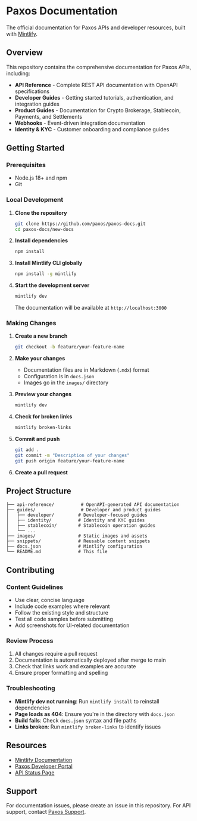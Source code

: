 # Paxos Documentation

The official documentation for Paxos APIs and developer resources, built with [Mintlify](https://mintlify.com).

## Overview

This repository contains the comprehensive documentation for Paxos APIs, including:

- **API Reference** - Complete REST API documentation with OpenAPI specifications
- **Developer Guides** - Getting started tutorials, authentication, and integration guides  
- **Product Guides** - Documentation for Crypto Brokerage, Stablecoin, Payments, and Settlements
- **Webhooks** - Event-driven integration documentation
- **Identity & KYC** - Customer onboarding and compliance guides

## Getting Started

### Prerequisites

- Node.js 18+ and npm
- Git

### Local Development

1. **Clone the repository**
   ```bash
   git clone https://github.com/paxos/paxos-docs.git
   cd paxos-docs/new-docs
   ```

2. **Install dependencies**
   ```bash
   npm install
   ```

3. **Install Mintlify CLI globally**
   ```bash
   npm install -g mintlify
   ```

4. **Start the development server**
   ```bash
   mintlify dev
   ```

   The documentation will be available at `http://localhost:3000`

### Making Changes

1. **Create a new branch**
   ```bash
   git checkout -b feature/your-feature-name
   ```

2. **Make your changes**
   - Documentation files are in Markdown (`.mdx`) format
   - Configuration is in `docs.json`
   - Images go in the `images/` directory

3. **Preview your changes**
   ```bash
   mintlify dev
   ```

4. **Check for broken links**
   ```bash
   mintlify broken-links
   ```

5. **Commit and push**
   ```bash
   git add .
   git commit -m "Description of your changes"
   git push origin feature/your-feature-name
   ```

6. **Create a pull request**

## Project Structure

```
├── api-reference/          # OpenAPI-generated API documentation
├── guides/                 # Developer and product guides
│   ├── developer/         # Developer-focused guides
│   ├── identity/          # Identity and KYC guides
│   ├── stablecoin/        # Stablecoin operation guides
│   └── ...
├── images/                # Static images and assets
├── snippets/              # Reusable content snippets
├── docs.json              # Mintlify configuration
└── README.md              # This file
```

## Contributing

### Content Guidelines

- Use clear, concise language
- Include code examples where relevant
- Follow the existing style and structure
- Test all code samples before submitting
- Add screenshots for UI-related documentation

### Review Process

1. All changes require a pull request
2. Documentation is automatically deployed after merge to main
3. Check that links work and examples are accurate
4. Ensure proper formatting and spelling

### Troubleshooting

- **Mintlify dev not running**: Run `mintlify install` to reinstall dependencies
- **Page loads as 404**: Ensure you're in the directory with `docs.json`
- **Build fails**: Check `docs.json` syntax and file paths
- **Links broken**: Run `mintlify broken-links` to identify issues

## Resources

- [Mintlify Documentation](https://mintlify.com/docs)
- [Paxos Developer Portal](https://developer.paxos.com)
- [API Status Page](https://status.paxos.com)

## Support

For documentation issues, please create an issue in this repository. For API support, contact [Paxos Support](https://support.paxos.com).